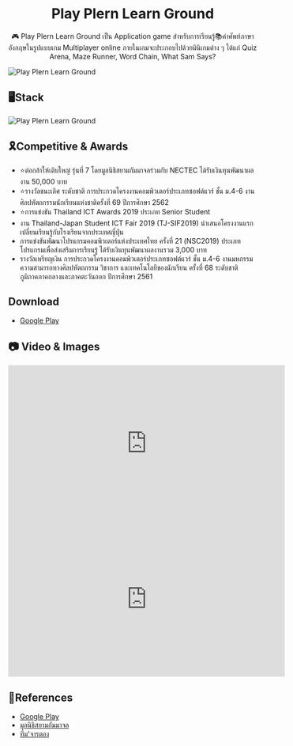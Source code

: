 <p align="center">
    <h1 align = "center">Play Plern Learn Ground</h1>
</p>
<p align="center">
🎮 Play Plern Learn Ground เป็น Application game สำหรับการเรียนรู้📚คำศัพท์ภาษาอังกฤษในรูปแบบเกม Multiplayer online ภายในเกมจะประกอบไปด้วยมินิเกมต่าง ๆ ได้แก่ Quiz Arena, Maze Runner, Word Chain, What Sam Says?
</p>

![Play Plern Learn Ground](https://i.imgur.com/F3t6hE1.jpeg)

## 🖥️Stack

![Play Plern Learn Ground](https://i.imgur.com/NCACfAz.png)

## 🎗️Competitive & Awards

- ⭐ต่อกล้าให้เติบใหญ่ รุ่นที่ 7 โดยมูลนิธิสยามกัมมาจลร่วมกับ NECTEC ได้รับเงินทุนพัฒนาผลงาน 50,000 บาท
- ⭐รางวัลชนะเลิศ ระดับชาติ การประกวดโครงงานคอมพิวเตอร์ประเภทซอฟต์แวร์ ชั้น ม.4-6 งานศิลปหัตถกรรมนักเรียนแห่งชาติครั้งที่ 69 ปีการศึกษา 2562
- ⭐การแข่งขัน Thailand ICT Awards 2019 ประเภท Senior Student
- งาน Thailand-Japan Student ICT Fair 2019 (TJ-SIF2019) นำเสนอโครงงานแรกเปลี่ยนเรียนรู้กับโรงเรียนจากประเทศญี่ปุ่น
- การแข่งขันพัฒนาโปรแกรมคอมพิวเตอร์แห่งประเทศไทย ครั้งที่ 21 (NSC2019) ประเภทโปรแกรมเพื่อส่งเสริมการเรียนรู้ ได้รับเงินทุนพัฒนาผลงานรวม 3,000 บาท
- รางวัลเหรียญเงิน การประกวดโครงงานคอมพิวเตอร์ประเภทซอฟต์แวร์ ชั้น ม.4-6 งานมหกรรมความสามารถทางศิลปหัตถกรรม วิชาการ และเทคโนโลยีของนักเรียน ครั้งที่ 68 ระดับชาติ ภูมิภาคภาคกลางและภาคตะวันออก ปีการศึกษา 2561

## Download

- [Google Play](https://play.google.com/store/apps/details?id=com.GISchoolLab.PPGL&hl=en)

## 📷 Video & Images

<iframe width="560" height="315" src="https://www.youtube.com/embed/gzR5FALK2dc" title="YouTube video player" frameborder="0" allow="accelerometer; autoplay; clipboard-write; encrypted-media; gyroscope; picture-in-picture; web-share" allowfullscreen></iframe>

<iframe width="560" height="315" src="https://www.youtube.com/embed/M1YmDNqtZuo" title="YouTube video player" frameborder="0" allow="accelerometer; autoplay; clipboard-write; encrypted-media; gyroscope; picture-in-picture; web-share" allowfullscreen></iframe>

## 📝References

- [Google Play](https://play.google.com/store/apps/details?id=com.GISchoolLab.PPGL&hl=en)
- [มูลนิธิสยามกัมมาจล](https://www.scbfoundation.com/project_detail.php?project_id=1585)
- [ทีม'จารตอง](http://app.sa.ac.th/myapp/47.html)

